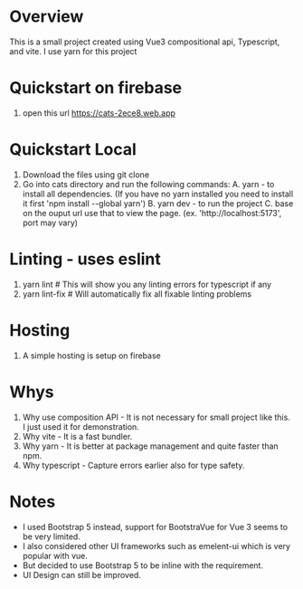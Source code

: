 # Overview
This is a small project created using Vue3 compositional api, Typescript, and vite. I use yarn for this project

# Quickstart on firebase
1. open this url https://cats-2ece8.web.app

# Quickstart Local
1. Download the files using git clone 
2. Go into cats directory and run the following commands:
   A. yarn - to install all dependencies. (If you have no yarn installed you need to install it first 'npm install --global yarn')
   B. yarn dev - to run the project
   C. base on the ouput url use that to view the page. (ex. 'http://localhost:5173', port may vary)

# Linting - uses eslint
1. yarn lint   # This will show you any linting errors for typescript if any
2. yarn lint-fix # Will automatically fix all fixable linting problems

# Hosting
1. A simple hosting is setup on firebase

# Whys
1. Why use composition API - It is not necessary for small project like this. I just used it for demonstration.
2. Why vite - It is a fast bundler.
3. Why yarn - It is better at package management and quite faster than npm.
4. Why typescript - Capture errors earlier also for type safety.

# Notes
- I used Bootstrap 5 instead, support for BootstraVue for Vue 3 seems to be very limited.
- I also considered other UI frameworks such as emelent-ui which is very popular with vue.
- But decided to use Bootstrap 5 to be inline with the requirement.
- UI Design can still be improved.
   